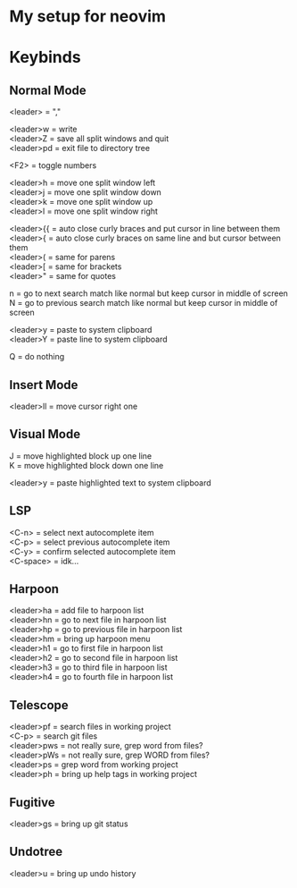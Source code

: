 # My setup for neovim

# Keybinds
## Normal Mode
\<leader\> = ","

\<leader\>w = write<br>
\<leader\>Z = save all split windows and quit  
\<leader\>pd = exit file to directory tree

\<F2\> = toggle numbers

\<leader\>h = move one split window left  
\<leader\>j = move one split window down  
\<leader\>k = move one split window up  
\<leader\>l = move one split window right

\<leader\>{{ = auto close curly braces and put cursor in line between them  
\<leader\>{ = auto close curly braces on same line and but cursor between them  
\<leader\>( = same for parens  
\<leader\>[ = same for brackets  
\<leader\>" = same for quotes

n = go to next search match like normal but keep cursor in middle of screen  
N = go to previous search match like normal but keep cursor in middle of screen

\<leader\>y = paste to system clipboard  
\<leader\>Y = paste line to system clipboard

Q = do nothing

## Insert Mode
\<leader\>ll = move cursor right one

## Visual Mode
J = move highlighted block up one line  
K = move highlighted block down one line

\<leader\>y = paste highlighted text to system clipboard

## LSP

\<C-n\> = select next autocomplete item  
\<C-p\> = select previous autocomplete item  
\<C-y\> = confirm selected autocomplete item  
\<C-space\> = idk...

## Harpoon

\<leader\>ha = add file to harpoon list  
\<leader\>hn = go to next file in harpoon list  
\<leader\>hp = go to previous file in harpoon list  
\<leader\>hm = bring up harpoon menu  
\<leader\>h1 = go to first file in harpoon list  
\<leader\>h2 = go to second file in harpoon list  
\<leader\>h3 = go to third file in harpoon list  
\<leader\>h4 = go to fourth file in harpoon list

## Telescope

\<leader\>pf = search files in working project  
\<C-p\> = search git files  
\<leader\>pws = not really sure, grep word from files?  
\<leader\>pWs = not really sure, grep WORD from files?  
\<leader\>ps = grep word from working project  
\<leader\>ph = bring up help tags in working project

## Fugitive

\<leader\>gs = bring up git status

## Undotree

\<leader\>u = bring up undo history
